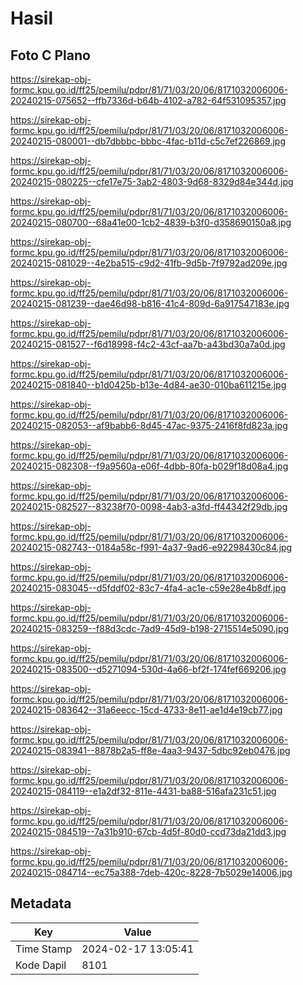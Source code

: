 # Hasil

## Foto C Plano

https://sirekap-obj-formc.kpu.go.id/ff25/pemilu/pdpr/81/71/03/20/06/8171032006006-20240215-075652--ffb7336d-b64b-4102-a782-64f531095357.jpg

https://sirekap-obj-formc.kpu.go.id/ff25/pemilu/pdpr/81/71/03/20/06/8171032006006-20240215-080001--db7dbbbc-bbbc-4fac-b11d-c5c7ef226869.jpg

https://sirekap-obj-formc.kpu.go.id/ff25/pemilu/pdpr/81/71/03/20/06/8171032006006-20240215-080225--cfe17e75-3ab2-4803-9d68-8329d84e344d.jpg

https://sirekap-obj-formc.kpu.go.id/ff25/pemilu/pdpr/81/71/03/20/06/8171032006006-20240215-080700--68a41e00-1cb2-4839-b3f0-d358690150a8.jpg

https://sirekap-obj-formc.kpu.go.id/ff25/pemilu/pdpr/81/71/03/20/06/8171032006006-20240215-081029--4e2ba515-c9d2-41fb-9d5b-7f9792ad209e.jpg

https://sirekap-obj-formc.kpu.go.id/ff25/pemilu/pdpr/81/71/03/20/06/8171032006006-20240215-081239--dae46d98-b816-41c4-809d-6a917547183e.jpg

https://sirekap-obj-formc.kpu.go.id/ff25/pemilu/pdpr/81/71/03/20/06/8171032006006-20240215-081527--f6d18998-f4c2-43cf-aa7b-a43bd30a7a0d.jpg

https://sirekap-obj-formc.kpu.go.id/ff25/pemilu/pdpr/81/71/03/20/06/8171032006006-20240215-081840--b1d0425b-b13e-4d84-ae30-010ba611215e.jpg

https://sirekap-obj-formc.kpu.go.id/ff25/pemilu/pdpr/81/71/03/20/06/8171032006006-20240215-082053--af9babb6-8d45-47ac-9375-2416f8fd823a.jpg

https://sirekap-obj-formc.kpu.go.id/ff25/pemilu/pdpr/81/71/03/20/06/8171032006006-20240215-082308--f9a9560a-e06f-4dbb-80fa-b029f18d08a4.jpg

https://sirekap-obj-formc.kpu.go.id/ff25/pemilu/pdpr/81/71/03/20/06/8171032006006-20240215-082527--83238f70-0098-4ab3-a3fd-ff44342f29db.jpg

https://sirekap-obj-formc.kpu.go.id/ff25/pemilu/pdpr/81/71/03/20/06/8171032006006-20240215-082743--0184a58c-f991-4a37-9ad6-e92298430c84.jpg

https://sirekap-obj-formc.kpu.go.id/ff25/pemilu/pdpr/81/71/03/20/06/8171032006006-20240215-083045--d5fddf02-83c7-4fa4-ac1e-c59e28e4b8df.jpg

https://sirekap-obj-formc.kpu.go.id/ff25/pemilu/pdpr/81/71/03/20/06/8171032006006-20240215-083259--f88d3cdc-7ad9-45d9-b198-2715514e5090.jpg

https://sirekap-obj-formc.kpu.go.id/ff25/pemilu/pdpr/81/71/03/20/06/8171032006006-20240215-083500--d5271094-530d-4a66-bf2f-174fef669206.jpg

https://sirekap-obj-formc.kpu.go.id/ff25/pemilu/pdpr/81/71/03/20/06/8171032006006-20240215-083642--31a6eecc-15cd-4733-8e11-ae1d4e19cb77.jpg

https://sirekap-obj-formc.kpu.go.id/ff25/pemilu/pdpr/81/71/03/20/06/8171032006006-20240215-083941--8878b2a5-ff8e-4aa3-9437-5dbc92eb0476.jpg

https://sirekap-obj-formc.kpu.go.id/ff25/pemilu/pdpr/81/71/03/20/06/8171032006006-20240215-084119--e1a2df32-811e-4431-ba88-516afa231c51.jpg

https://sirekap-obj-formc.kpu.go.id/ff25/pemilu/pdpr/81/71/03/20/06/8171032006006-20240215-084519--7a31b910-67cb-4d5f-80d0-ccd73da21dd3.jpg

https://sirekap-obj-formc.kpu.go.id/ff25/pemilu/pdpr/81/71/03/20/06/8171032006006-20240215-084714--ec75a388-7deb-420c-8228-7b5029e14006.jpg


## Metadata

| Key        | Value               |
| ---------- | ------------------- |
| Time Stamp | 2024-02-17 13:05:41 |
| Kode Dapil | 8101                |



